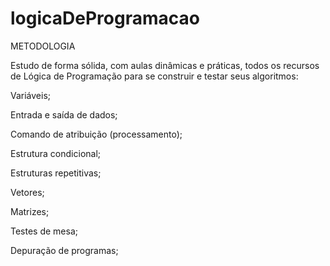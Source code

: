 # logicaDeProgramacao
METODOLOGIA

Estudo de forma sólida, com aulas dinâmicas e práticas, todos os recursos de Lógica de Programação para se construir e testar seus algoritmos:

Variáveis;

Entrada e saída de dados;

Comando de atribuição (processamento);

Estrutura condicional;

Estruturas repetitivas;

Vetores;

Matrizes;

Testes de mesa;

Depuração de programas;
